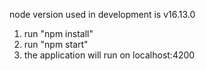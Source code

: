 node version used in development is v16.13.0

1. run "npm install"
2. run "npm start"
3. the application will run on localhost:4200